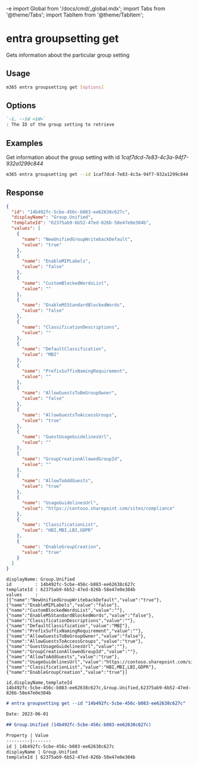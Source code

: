 -e <!-- DISCLAIMER: All secrets, passwords, and sensitive values in this document are examples only and not real credentials. -->
import Global from '/docs/cmd/_global.mdx';
import Tabs from '@theme/Tabs';
import TabItem from '@theme/TabItem';

# entra groupsetting get

Gets information about the particular group setting

## Usage

```sh
m365 entra groupsetting get [options]
```

## Options

```md definition-list
`-i, --id <id>`
: The ID of the group setting to retrieve
```

<Global />

## Examples

Get information about the group setting with id _1caf7dcd-7e83-4c3a-94f7-932a1299c844_

```sh
m365 entra groupsetting get --id 1caf7dcd-7e83-4c3a-94f7-932a1299c844
```

## Response

<Tabs>
  <TabItem value="JSON">

  ```json
  {
    "id": "14b492fc-5cbe-456c-b083-ee62638c627c",
    "displayName": "Group.Unified",
    "templateId": "62375ab9-6b52-47ed-826b-58e47e0e304b",
    "values": [
      {
        "name": "NewUnifiedGroupWritebackDefault",
        "value": "true"
      },
      {
        "name": "EnableMIPLabels",
        "value": "false"
      },
      {
        "name": "CustomBlockedWordsList",
        "value": ""
      },
      {
        "name": "EnableMSStandardBlockedWords",
        "value": "false"
      },
      {
        "name": "ClassificationDescriptions",
        "value": ""
      },
      {
        "name": "DefaultClassification",
        "value": "MBI"
      },
      {
        "name": "PrefixSuffixNamingRequirement",
        "value": ""
      },
      {
        "name": "AllowGuestsToBeGroupOwner",
        "value": "false"
      },
      {
        "name": "AllowGuestsToAccessGroups",
        "value": "true"
      },
      {
        "name": "GuestUsageGuidelinesUrl",
        "value": ""
      },
      {
        "name": "GroupCreationAllowedGroupId",
        "value": ""
      },
      {
        "name": "AllowToAddGuests",
        "value": "true"
      },
      {
        "name": "UsageGuidelinesUrl",
        "value": "https://contoso.sharepoint.com/sites/compliance"
      },
      {
        "name": "ClassificationList",
        "value": "HBI,MBI,LBI,GDPR"
      },
      {
        "name": "EnableGroupCreation",
        "value": "true"
      }
    ]
  }
  ```

  </TabItem>
  <TabItem value="Text">

  ```text
  displayName: Group.Unified
  id         : 14b492fc-5cbe-456c-b083-ee62638c627c
  templateId : 62375ab9-6b52-47ed-826b-58e47e0e304b
  values     : [{"name":"NewUnifiedGroupWritebackDefault","value":"true"},{"name":"EnableMIPLabels","value":"false"},{"name":"CustomBlockedWordsList","value":""},{"name":"EnableMSStandardBlockedWords","value":"false"},{"name":"ClassificationDescriptions","value":""},{"name":"DefaultClassification","value":"MBI"},{"name":"PrefixSuffixNamingRequirement","value":""},{"name":"AllowGuestsToBeGroupOwner","value":"false"},{"name":"AllowGuestsToAccessGroups","value":"true"},{"name":"GuestUsageGuidelinesUrl","value":""},{"name":"GroupCreationAllowedGroupId","value":""},{"name":"AllowToAddGuests","value":"true"},{"name":"UsageGuidelinesUrl","value":"https://contoso.sharepoint.com/sites/compliance"},{"name":"ClassificationList","value":"HBI,MBI,LBI,GDPR"},{"name":"EnableGroupCreation","value":"true"}]
  ```

  </TabItem>
  <TabItem value="CSV">

  ```csv
  id,displayName,templateId
  14b492fc-5cbe-456c-b083-ee62638c627c,Group.Unified,62375ab9-6b52-47ed-826b-58e47e0e304b
  ```

  </TabItem>
  <TabItem value="Markdown">

  ```md
  # entra groupsetting get --id "14b492fc-5cbe-456c-b083-ee62638c627c"

  Date: 2023-06-01

  ## Group.Unified (14b492fc-5cbe-456c-b083-ee62638c627c)

  Property | Value
  ---------|-------
  id | 14b492fc-5cbe-456c-b083-ee62638c627c
  displayName | Group.Unified
  templateId | 62375ab9-6b52-47ed-826b-58e47e0e304b
  ```

  </TabItem>
</Tabs>
